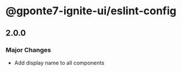 # @gponte7-ignite-ui/eslint-config

## 2.0.0

### Major Changes

- Add display name to all components
